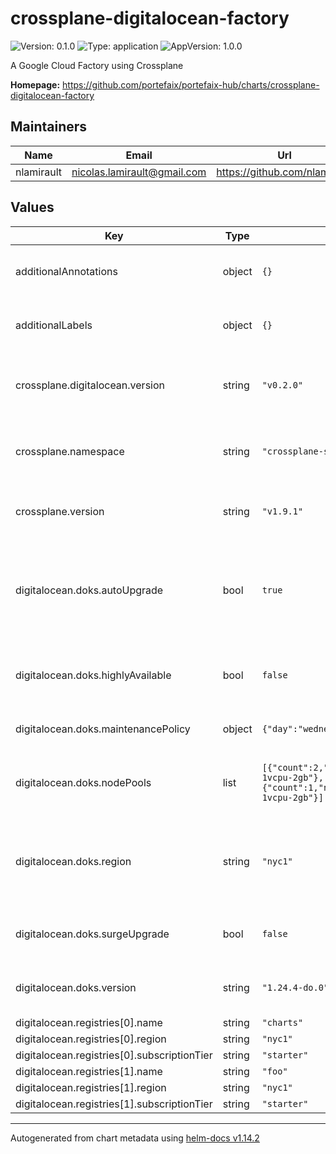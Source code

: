 # crossplane-digitalocean-factory

![Version: 0.1.0](https://img.shields.io/badge/Version-0.1.0-informational?style=flat-square) ![Type: application](https://img.shields.io/badge/Type-application-informational?style=flat-square) ![AppVersion: 1.0.0](https://img.shields.io/badge/AppVersion-1.0.0-informational?style=flat-square)

A Google Cloud Factory using Crossplane

**Homepage:** <https://github.com/portefaix/portefaix-hub/charts/crossplane-digitalocean-factory>

## Maintainers

| Name | Email | Url |
| ---- | ------ | --- |
| nlamirault | <nicolas.lamirault@gmail.com> | <https://github.com/nlamirault> |

## Values

| Key | Type | Default | Description |
|-----|------|---------|-------------|
| additionalAnnotations | object | `{}` | Additional annotations to add to all resources |
| additionalLabels | object | `{}` | Additional labels to add to all resources |
| crossplane.digitalocean.version | string | `"v0.2.0"` | The Crossplane DigitalOcean provider version |
| crossplane.namespace | string | `"crossplane-system"` | Namespace which contains the Crossplane controller |
| crossplane.version | string | `"v1.9.1"` | The Crossplane controller version |
| digitalocean.doks.autoUpgrade | bool | `true` | Enable/disable the cluster upgrade to new patch releases during its maintenance window |
| digitalocean.doks.highlyAvailable | bool | `false` | Enable/disable the high availability control plane for a cluster. |
| digitalocean.doks.maintenancePolicy | object | `{"day":"wednesday","startTime":"00:00"}` | The cluster's maintenance window |
| digitalocean.doks.nodePools | list | `[{"count":2,"name":"core","size":"s-1vcpu-2gb"},{"count":1,"name":"ops","size":"s-1vcpu-2gb"}]` | A DigitalOcean Kubernetes node pool resource |
| digitalocean.doks.region | string | `"nyc1"` | The slug identifier for the region where the Kubernetes cluster will be created |
| digitalocean.doks.surgeUpgrade | bool | `false` | Enable/disable surge upgrades for a cluster |
| digitalocean.doks.version | string | `"1.24.4-do.0"` | The slug identifier for the version of Kubernetes |
| digitalocean.registries[0].name | string | `"charts"` |  |
| digitalocean.registries[0].region | string | `"nyc1"` |  |
| digitalocean.registries[0].subscriptionTier | string | `"starter"` |  |
| digitalocean.registries[1].name | string | `"foo"` |  |
| digitalocean.registries[1].region | string | `"nyc1"` |  |
| digitalocean.registries[1].subscriptionTier | string | `"starter"` |  |

----------------------------------------------
Autogenerated from chart metadata using [helm-docs v1.14.2](https://github.com/norwoodj/helm-docs/releases/v1.14.2)
